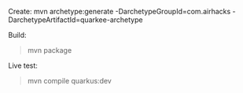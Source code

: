 
Create:
mvn archetype:generate -DarchetypeGroupId=com.airhacks -DarchetypeArtifactId=quarkee-archetype

Build:
> mvn package

Live test:
> mvn compile quarkus:dev